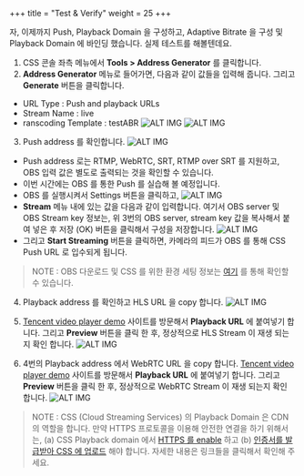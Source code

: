 +++
title = "Test & Verify"
weight = 25
+++

자, 이제까지 Push, Playback Domain 을 구성하고, Adaptive Bitrate 을 구성 및 Playback Domain 에 바인딩 했습니다.
실제 테스트를 해볼텐데요.

1. CSS 콘솔 좌측 메뉴에서 **Tools > Address Generator** 를 클릭합니다.
2. **Address Generator** 메뉴로 들어가면, 다음과 같이 값들을 입력해 줍니다. 그리고 **Generate** 버튼을 클릭합니다.

* URL Type : Push and playback URLs
* Stream Name : live
* ranscoding Template : testABR
    ![ALT IMG](/images/css-basic/6-1-test-addr-gen.png)
    ![ALT IMG](/images/css-basic/6-1-test-addr-gen.png)
3. Push address 를 확인합니다.
![ALT IMG](/images/css-basic/6-2-test-push-addr.png)
* Push address 로는 RTMP, WebRTC, SRT, RTMP over SRT 를 지원하고, OBS 입력 값은 별도로 출력되는 것을 확인할 수 있습니다.
* 이번 시간에는 OBS 를 통한 Push 를 실습해 볼 예정입니다.
* OBS 를 실행시켜서 Settings 버튼을 클릭하고,
![ALT IMG](/images/css-basic/6-4-test-push-obs-setting.png)
* **Stream** 메뉴 내에 있는 값을 다음과 같이 입력합니다. 여기서 OBS server 및 OBS Stream key 정보는, 위 3번의 OBS server, stream key 값을 복사해서 붙여 넣은 후 저장 (OK) 버튼을 클릭해서 구성을 저장합니다.
![ALT IMG](/images/css-basic/6-4-test-push-obs-config.png)
* 그리고 **Start Streaming** 버튼을 클릭하면, 카메라의 피드가 OBS 를 통해 CSS Push URL 로 입수되게 됩니다.

> NOTE : OBS 다운로드 및 CSS 를 위한 환경 세팅 정보는 [여기](https://www.tencentcloud.com/document/product/267/31569?lang=en) 를 통해 확인할 수 있습니다.

4. Playback address 를 확인하고 HLS URL 을 copy 합니다.
![ALT IMG](/images/css-basic/6-3-test-play-addr.png)

5. [Tencent video player demo](https://tcplayer.vcube.tencent.com/intl/index.html) 사이트를 방문해서 **Playback URL** 에 붙여넣기 합니다. 그리고 **Preview** 버튼을 클릭 한 후, 정상적으로 HLS Stream 이 재생 되는지 확인 합니다.
![ALT IMG](/images/css-basic/6-5-test-playback-hls.png)

6. 4번의 Playback address 에서 WebRTC URL 을 copy 합니다. [Tencent video player demo](https://tcplayer.vcube.tencent.com/intl/index.html) 사이트를 방문해서 **Playback URL** 에 붙여넣기 합니다. 그리고 **Preview** 버튼을 클릭 한 후, 정상적으로 WebRTC Stream 이 재생 되는지 확인 합니다.
![ALT IMG](/images/css-basic/6-5-test-playback-webrtc.png)

> NOTE : CSS (Cloud Streaming Services) 의 Playback Domain 은 CDN 의 역할을 합니다. 만약 HTTPS 프로토콜을 이용해 안전한 연결을 하기 위해서는, (a)  CSS Playback domain 에서 [HTTPS 를 enable](https://www.tencentcloud.com/document/product/267/31066?lang=en) 하고 (b) [인증서를 발급받아 CSS 에 업로드](https://www.tencentcloud.com/document/product/267/41317?lang=en) 해야 합니다. 자세한 내용은 링크들을 클릭해서 확인해 주세요.
